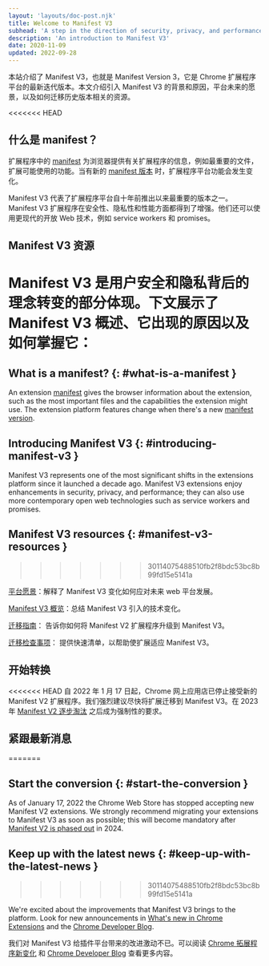 ```yaml
---
layout: 'layouts/doc-post.njk'
title: Welcome to Manifest V3
subhead: 'A step in the direction of security, privacy, and performance.'
description: 'An introduction to Manifest V3'
date: 2020-11-09
updated: 2022-09-28
---
```


本站介绍了 Manifest V3，也就是 Manifest Version 3，它是 Chrome 扩展程序平台的最新迭代版本。本文介绍引入 Manifest V3 的背景和原因，平台未来的愿景，以及如何迁移历史版本相关的资源。

<<<<<<< HEAD
## 什么是 manifest？

扩展程序中的 [manifest][doc-manifest] 为浏览器提供有关扩展程序的信息，例如最重要的文件，扩展可能使用的功能。当有新的 [manifest 版本][manifest-version] 时，扩展程序平台功能会发生变化。

Manifest V3 代表了扩展程序平台自十年前推出以来最重要的版本之一。Manifest V3 扩展程序在安全性、隐私性和性能方面都得到了增强。他们还可以使用更现代的开放 Web 技术，例如 service workers 和 promises。

## Manifest V3 资源

Manifest V3 是用户安全和隐私背后的理念转变的部分体现。下文展示了 Manifest V3 概述、它出现的原因以及如何掌握它：
=======
## What is a manifest? {: #what-is-a-manifest }

An extension [manifest][doc-manifest] gives the browser information about the extension, such as the most important files and the capabilities the extension might use. The extension platform features change when there's a new [manifest version][manifest-version].

## Introducing Manifest V3 {: #introducing-manifest-v3 }

Manifest V3 represents one of the most significant shifts in the extensions platform since it launched a decade ago. Manifest V3 extensions enjoy enhancements in security, privacy, and performance; they can also use more contemporary open web technologies such as service workers and promises.

## Manifest V3 resources {: #manifest-v3-resources }
>>>>>>> 30114075488510fb2f8bdc53bc8b99fd15e5141a

[平台愿景][mv3-platform]：解释了 Manifest V3 变化如何应对未来 web 平台发展。

[Manifest V3 概览][mv3-overview]：总结 Manifest V3 引入的技术变化。

[迁移指南][mv3-migration]： 告诉你如何将 Manifest V2 扩展程序升级到 Manifest V3。

[迁移检查事项][mv3-checklist]： 提供快速清单，以帮助使扩展适应 Manifest V3。

## 开始转换

<<<<<<< HEAD
自 2022 年 1 月 17 日起，Chrome 网上应用店已停止接受新的 Manifest V2 扩展程序。我们强烈建议尽快将扩展迁移到 Manifest V3。在 2023 年 [Manifest V2 逐步淘汰][mv2-sunset] 之后成为强制性的要求。

## 紧跟最新消息
=======
## Start the conversion {: #start-the-conversion }

As of January 17, 2022 the Chrome Web Store has stopped accepting new Manifest V2 extensions. We strongly recommend migrating your extensions to Manifest V3 as soon as possible; this will become mandatory after [Manifest V2 is phased out][mv2-sunset] in 2024.

## Keep up with the latest news {: #keep-up-with-the-latest-news }
>>>>>>> 30114075488510fb2f8bdc53bc8b99fd15e5141a

We're excited about the improvements that Manifest V3 brings to the platform. Look for new announcements in [What's new in Chrome Extensions][doc-new] and the [Chrome Developer Blog][devs-blog].

我们对 Manifest V3 给插件平台带来的改进激动不已。可以阅读 [Chrome 拓展程序新变化][doc-new] 和 [Chrome Developer Blog][devs-blog] 查看更多内容。

[devs-blog]: https://developer.chrome.com/tags/extensions/
[doc-manifest]: /docs/extensions/mv3/manifest/
[doc-new]: /docs/extensions/whatsnew/
[manifest-version]: /docs/extensions/mv3/manifest/manifest_version/
[mv2-sunset]: /docs/extensions/mv3/mv2-sunset/
[mv3-checklist]: /docs/extensions/mv3/mv3-migration-checklist/
[mv3-migration]: /docs/extensions/mv3/intro/mv3-migration/
[mv3-overview]: /docs/extensions/mv3/intro/mv3-overview/
[mv3-platform]: /docs/extensions/mv3/intro/platform-vision/
